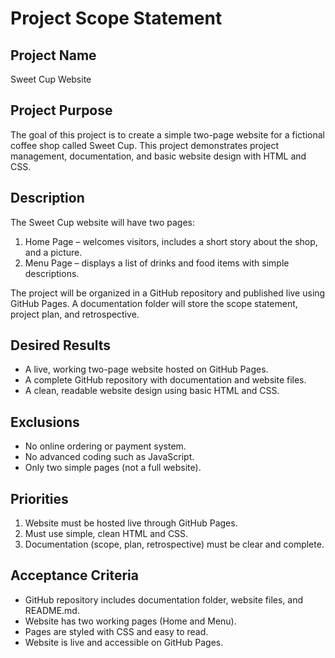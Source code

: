 # Project Scope Statement

## Project Name
Sweet Cup Website

## Project Purpose
The goal of this project is to create a simple two-page website for a fictional coffee shop called Sweet Cup. This project demonstrates project management, documentation, and basic website design with HTML and CSS.

## Description
The Sweet Cup website will have two pages:
1. Home Page – welcomes visitors, includes a short story about the shop, and a picture.
2. Menu Page – displays a list of drinks and food items with simple descriptions.

The project will be organized in a GitHub repository and published live using GitHub Pages. A documentation folder will store the scope statement, project plan, and retrospective.

## Desired Results
- A live, working two-page website hosted on GitHub Pages.
- A complete GitHub repository with documentation and website files.
- A clean, readable website design using basic HTML and CSS.

## Exclusions
- No online ordering or payment system.
- No advanced coding such as JavaScript.
- Only two simple pages (not a full website).

## Priorities
1. Website must be hosted live through GitHub Pages.
2. Must use simple, clean HTML and CSS.
3. Documentation (scope, plan, retrospective) must be clear and complete.

## Acceptance Criteria
- GitHub repository includes documentation folder, website files, and README.md.
- Website has two working pages (Home and Menu).
- Pages are styled with CSS and easy to read.
- Website is live and accessible on GitHub Pages.